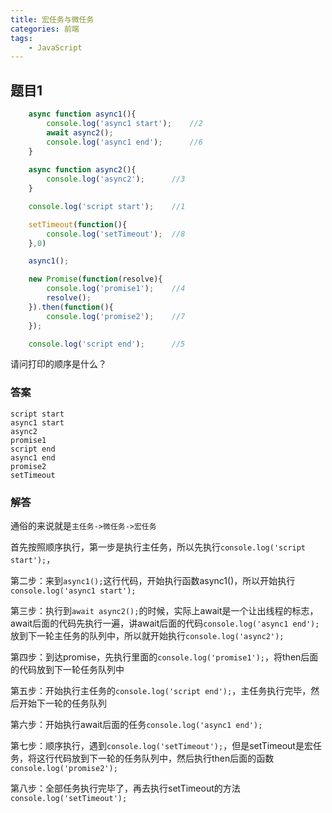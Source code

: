 ```yaml
---
title: 宏任务与微任务
categories: 前端
tags:
    - JavaScript
---
```

## 题目1

```JavaScript
    async function async1(){
        console.log('async1 start');    //2
        await async2();
        console.log('async1 end');      //6
    }       
     
    async function async2(){
        console.log('async2');      //3
    }

    console.log('script start');    //1

    setTimeout(function(){
        console.log('setTimeout');  //8
    },0)

    async1();

    new Promise(function(resolve){
        console.log('promise1');    //4
        resolve();
    }).then(function(){
        console.log('promise2');    //7
    });

    console.log('script end');      //5
```

请问打印的顺序是什么？

### 答案

```
script start
async1 start
async2
promise1
script end
async1 end
promise2
setTimeout
```

### 解答

通俗的来说就是`主任务->微任务->宏任务`

首先按照顺序执行，第一步是执行主任务，所以先执行`console.log('script start');`，

第二步：来到`async1();`这行代码，开始执行函数async1()，所以开始执行`console.log('async1 start');`

第三步：执行到`await async2();`的时候，实际上await是一个让出线程的标志，await后面的代码先执行一遍，讲await后面的代码`console.log('async1 end');`放到下一轮主任务的队列中，所以就开始执行`console.log('async2');`

第四步：到达promise，先执行里面的`console.log('promise1');`，将then后面的代码放到下一轮任务队列中

第五步：开始执行主任务的`console.log('script end');`，主任务执行完毕，然后开始下一轮的任务队列

第六步：开始执行await后面的任务`console.log('async1 end');`

第七步：顺序执行，遇到`console.log('setTimeout');`，但是setTimeout是宏任务，将这行代码放到下一轮的任务队列中，然后执行then后面的函数`console.log('promise2');`

第八步：全部任务执行完毕了，再去执行setTimeout的方法`console.log('setTimeout');`

